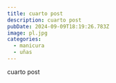 ```yaml
---
title: cuarto post
description: cuarto post
pubDate: 2024-09-09T18:19:26.783Z
image: pl.jpg
categories:
  - manicura
  - uñas
---
```

cuarto post